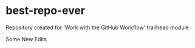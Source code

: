 # best-repo-ever
Repository created for 'Work with the GitHub Workflow' trailhead module

Some New Edits
